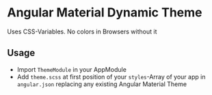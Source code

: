 # Angular Material Dynamic Theme

Uses CSS-Variables. No colors in Browsers without it

## Usage

- Import `ThemeModule` in your AppModule
- Add `theme.scss` at first position of your `styles`-Array of your app in `angular.json` replacing any existing Angular Material Theme
